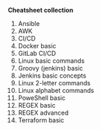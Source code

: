 **Cheatsheet collection**

1. Ansible 
2. AWK
3. CI/CD
4. Docker basic
5. GitLab CI/CD
6. Linux basic commands
7. Groovy (jenkins) basic
8. Jenkins basic concepts
9. Linux 2-letter commands
10. Linux alphabet commands
11. PoweShell basic
12. REGEX basic
13. REGEX advanced
14. Terraform basic
